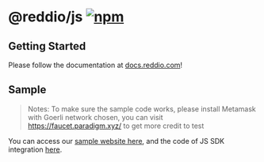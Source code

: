 # @reddio/js [![npm](https://img.shields.io/npm/v/@reddio.com/js.svg)](https://www.npmjs.com/package/@reddio.com/js)

## Getting Started

Please follow the documentation at [docs.reddio.com](https://docs.reddio.com/service/overview.html)!

## Sample

> Notes: To make sure the sample code works, please install Metamask with Goerli network chosen, you can visit https://faucet.paradigm.xyz/ to get more credit to test

You can access our [sample website here](https://demos.reddio.com/), and the code of JS SDK integration [here](https://github.com/reddio-com/red-js-sdk/tree/main/example).
